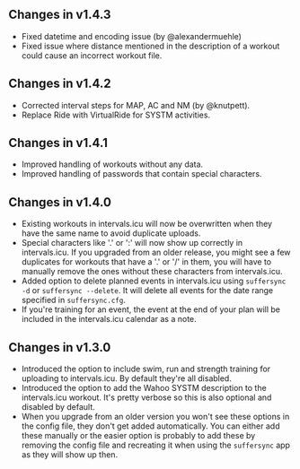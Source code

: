## Changes in v1.4.3
- Fixed datetime and encoding issue (by @alexandermuehle)
- Fixed issue where distance mentioned in the description of a workout could cause an incorrect workout file.

## Changes in v1.4.2
- Corrected interval steps for MAP, AC and NM (by @knutpett).
- Replace Ride with VirtualRide for SYSTM activities.

## Changes in v1.4.1
- Improved handling of workouts without any data.
- Improved handling of passwords that contain special characters.

## Changes in v1.4.0
- Existing workouts in intervals.icu will now be overwritten when they have the same name to avoid duplicate uploads.
- Special characters like '.' or ':' will now show up correctly in intervals.icu. If you upgraded from an older release, you might see a few duplicates for workouts that have a '.' or '/' in them, you will have to manually remove the ones without these characters from intervals.icu.
- Added  option to delete planned events in intervals.icu using `suffersync -d` or `suffersync --delete`. It will delete all events for the date range specified in `suffersync.cfg`.
- If you're training for an event, the event at the end of your plan will be included in the intervals.icu calendar as a note.

## Changes in v1.3.0
- Introduced the option to include swim, run and strength training for uploading to intervals.icu. By default they're all disabled.
- Introduced the option to add the Wahoo SYSTM description to the intervals.icu workout. It's pretty verbose so this is also optional and disabled by default.
- When you upgrade from an older version you won't see these options in the config file, they don't get added automatically. You can either add these manually or the easier option is probably to add these by removing the config file and recreating it when using the `suffersync` app as they will show up then.

